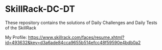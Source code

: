 # SkillRack-DC-DT

These repository contains the solutions of Daily Challenges and Daily Tests of the SkillRack

My Profile:
https://www.skillrack.com/faces/resume.xhtml?id=493632&key=d3a6ade84cca9655b514efcc48f59590e4bdb0a2
